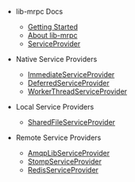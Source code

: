 <!-- _sidebar.md -->

- lib-mrpc Docs

	- [Getting Started](guides/readme.md)
	- [About lib-mrpc](guides/lib-mrpc.md)
	- [ServiceProvider](guides/ServiceProvider.md)

- Native Service Providers

	- [ImmediateServiceProvider](guides/ImmediateServiceProvider.md)
	- [DeferredServiceProvider](guides/DeferredServiceProvider.md)
	- [WorkerThreadServiceProvider](guides/WorkerThreadServiceProvider.md)

- Local Service Providers

	- [SharedFileServiceProvider](guides/SharedFileServiceProvider.md)

- Remote Service Providers

	- [AmqpLibServiceProvider](guides/AmqpLibServiceProvider.md)
	- [StompServiceProvider](guides/StompServiceProvider.md)
	- [RedisServiceProvider](guides/RedisServiceProvider.md)


